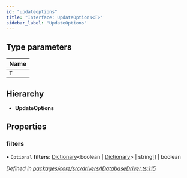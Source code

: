 ```yaml
---
id: "updateoptions"
title: "Interface: UpdateOptions<T>"
sidebar_label: "UpdateOptions"
---
```


## Type parameters

Name |
------ |
`T` |

## Hierarchy

* **UpdateOptions**

## Properties

### filters

• `Optional` **filters**: [Dictionary](../globals.md#dictionary)&#60;boolean \| [Dictionary](../globals.md#dictionary)> \| string[] \| boolean

*Defined in [packages/core/src/drivers/IDatabaseDriver.ts:115](https://github.com/mikro-orm/mikro-orm/blob/d945b8a11/packages/core/src/drivers/IDatabaseDriver.ts#L115)*

